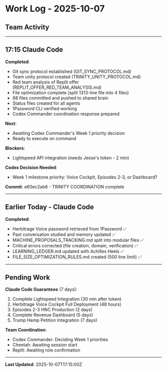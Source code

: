 # Work Log - 2025-10-07

## Team Activity

---

## 17:15 Claude Code
**Completed**:
- Git sync protocol established (GIT_SYNC_PROTOCOL.md)
- Team unity protocol created (TRINITY_UNITY_PROTOCOL.md)
- Red team analysis of Replit offer (REPLIT_OFFER_RED_TEAM_ANALYSIS.md)
- File optimization complete (split 1313-line file into 4 files)
- 68 files committed and pushed to shared brain
- Status files created for all agents
- 1Password CLI verified working
- Codex Commander coordination response prepared

**Next**:
- Awaiting Codex Commander's Week 1 priority decision
- Ready to execute on command

**Blockers**:
- Lightspeed API integration (needs Jesse's token - 2 min)

**Codex Decision Needed**:
- Week 1 milestone priority: Voice Cockpit, Episodes 2-3, or Dashboard?

**Commit**: e60ec2ab6 - TRINITY COORDINATION complete

---

## Earlier Today - Claude Code
**Completed**:
- Herbitrage Voice password retrieved from 1Password ✅
- Past conversation studied and memory updated ✅
- MACHINE_PROPOSALS_TRACKING.md split into modular files ✅
- Critical errors corrected (file creation, domain, verification) ✅
- LEARNING_LEDGER.md updated with Achilles Heels ✅
- FILE_SIZE_OPTIMIZATION_RULES.md created (500 line limit) ✅

---

## Pending Work

**Claude Code Guarantees** (7 days):
1. Complete Lightspeed Integration (30 min after token)
2. Herbitrage Voice Cockpit Full Deployment (48 hours)
3. Episodes 2-3 HNC Production (2 days)
4. Complete Revenue Dashboard (5 days)
5. Trump Hemp Petition Integration (7 days)

**Team Coordination**:
- Codex Commander: Deciding Week 1 priorities
- Cheetah: Awaiting session start
- Replit: Awaiting role confirmation

---

**Last Updated**: 2025-10-07T17:15:00Z
